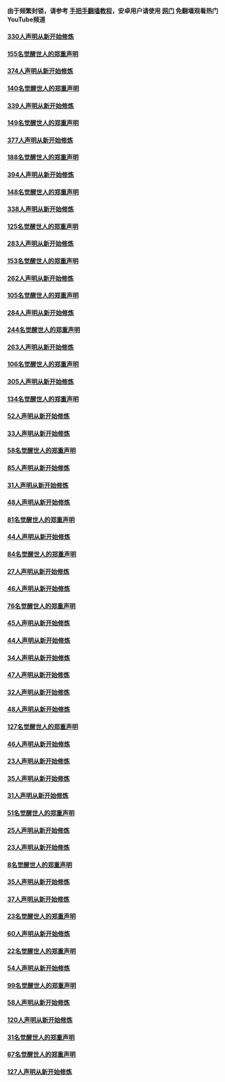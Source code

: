 #### 由于频繁封锁，请参考 [手把手翻墙教程](https://github.com/gfw-breaker/guides/wiki/)，安卓用户请使用 [网门](https://github.com/gfw-breaker/nogfw/blob/master/dl.md?t=05300900) 免翻墙观看热门YouTube频道 

#### [330人声明从新开始修炼](../pages/91/426139.md?t=05300900) 

#### [155名觉醒世人的郑重声明](../pages/91/426138.md?t=05300900) 

#### [374人声明从新开始修炼](../pages/91/425811.md?t=05300900) 

#### [140名觉醒世人的郑重声明](../pages/91/425810.md?t=05300900) 

#### [339人声明从新开始修炼](../pages/91/425690.md?t=05300900) 

#### [149名觉醒世人的郑重声明](../pages/91/425689.md?t=05300900) 

#### [377人声明从新开始修炼](../pages/91/424867.md?t=05300900) 

#### [188名觉醒世人的郑重声明](../pages/91/424866.md?t=05300900) 

#### [394人声明从新开始修炼](../pages/91/423914.md?t=05300900) 

#### [148名觉醒世人的郑重声明](../pages/91/423913.md?t=05300900) 

#### [338人声明从新开始修炼](../pages/91/423540.md?t=05300900) 

#### [125名觉醒世人的郑重声明](../pages/91/423539.md?t=05300900) 

#### [283人声明从新开始修炼](../pages/91/423296.md?t=05300900) 

#### [153名觉醒世人的郑重声明](../pages/91/423295.md?t=05300900) 

#### [262人声明从新开始修炼](../pages/91/423004.md?t=05300900) 

#### [105名觉醒世人的郑重声明](../pages/91/423003.md?t=05300900) 

#### [284人声明从新开始修炼](../pages/91/422707.md?t=05300900) 

#### [244名觉醒世人的郑重声明](../pages/91/422706.md?t=05300900) 

#### [263人声明从新开始修炼](../pages/91/422553.md?t=05300900) 

#### [106名觉醒世人的郑重声明](../pages/91/422552.md?t=05300900) 

#### [305人声明从新开始修炼](../pages/91/422153.md?t=05300900) 

#### [134名觉醒世人的郑重声明](../pages/91/422152.md?t=05300900) 

#### [52人声明从新开始修炼](../pages/91/421846.md?t=05300900) 

#### [33人声明从新开始修炼](../pages/91/421804.md?t=05300900) 

#### [58名觉醒世人的郑重声明](../pages/91/421845.md?t=05300900) 

#### [85人声明从新开始修炼](../pages/91/421769.md?t=05300900) 

#### [31人声明从新开始修炼](../pages/91/421763.md?t=05300900) 

#### [48人声明从新开始修炼](../pages/91/421605.md?t=05300900) 

#### [81名觉醒世人的郑重声明](../pages/91/421656.md?t=05300900) 

#### [44人声明从新开始修炼](../pages/91/421544.md?t=05300900) 

#### [84名觉醒世人的郑重声明](../pages/91/421543.md?t=05300900) 

#### [27人声明从新开始修炼](../pages/91/421465.md?t=05300900) 

#### [46人声明从新开始修炼](../pages/91/421454.md?t=05300900) 

#### [76名觉醒世人的郑重声明](../pages/91/421453.md?t=05300900) 

#### [45人声明从新开始修炼](../pages/91/421452.md?t=05300900) 

#### [44人声明从新开始修炼](../pages/91/421422.md?t=05300900) 

#### [34人声明从新开始修炼](../pages/91/421322.md?t=05300900) 

#### [47人声明从新开始修炼](../pages/91/421264.md?t=05300900) 

#### [32人声明从新开始修炼](../pages/91/421225.md?t=05300900) 

#### [48人声明从新开始修炼](../pages/91/421202.md?t=05300900) 

#### [127名觉醒世人的郑重声明](../pages/91/421224.md?t=05300900) 

#### [46人声明从新开始修炼](../pages/91/421203.md?t=05300900) 

#### [23人声明从新开始修炼](../pages/91/421138.md?t=05300900) 

#### [35人声明从新开始修炼](../pages/91/421122.md?t=05300900) 

#### [31人声明从新开始修炼](../pages/91/421081.md?t=05300900) 

#### [51名觉醒世人的郑重声明](../pages/91/421080.md?t=05300900) 

#### [25人声明从新开始修炼](../pages/91/421020.md?t=05300900) 

#### [23人声明从新开始修炼](../pages/91/420884.md?t=05300900) 

#### [8名觉醒世人的郑重声明](../pages/91/420883.md?t=05300900) 

#### [35人声明从新开始修炼](../pages/91/420809.md?t=05300900) 

#### [37人声明从新开始修炼](../pages/91/420766.md?t=05300900) 

#### [23名觉醒世人的郑重声明](../pages/91/420765.md?t=05300900) 

#### [60人声明从新开始修炼](../pages/91/420727.md?t=05300900) 

#### [22名觉醒世人的郑重声明](../pages/91/420726.md?t=05300900) 

#### [54人声明从新开始修炼](../pages/91/420529.md?t=05300900) 

#### [99名觉醒世人的郑重声明](../pages/91/420528.md?t=05300900) 

#### [58人声明从新开始修炼](../pages/91/420198.md?t=05300900) 

#### [120人声明从新开始修炼](../pages/91/420141.md?t=05300900) 

#### [31名觉醒世人的郑重声明](../pages/91/420197.md?t=05300900) 

#### [67名觉醒世人的郑重声明](../pages/91/420140.md?t=05300900) 

#### [127人声明从新开始修炼](../pages/91/420082.md?t=05300900) 

